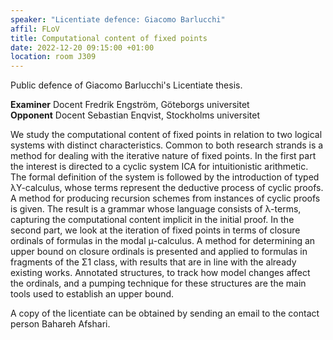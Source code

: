 ```yaml
---
speaker: "Licentiate defence: Giacomo Barlucchi"
affil: FLoV
title: Computational content of fixed points
date: 2022-12-20 09:15:00 +01:00
location: room J309
---
```

Public defence of Giacomo Barlucchi's Licentiate thesis.

**Examiner** Docent Fredrik Engström, Göteborgs universitet<br/>
**Opponent** Docent Sebastian Enqvist, Stockholms universitet
<!--more-->

We study the computational content of fixed points in relation to two logical systems with distinct characteristics.
Common to both research strands is a method for dealing with the iterative nature of fixed points.
In the first part the interest is directed to a cyclic system ICA for intuitionistic arithmetic.
The formal definition of the system is followed by the introduction of typed λY-calculus, whose terms represent the deductive process of cyclic proofs.
A method for producing recursion schemes from instances of cyclic proofs is given.
The result is a grammar whose language consists of λ-terms, capturing the computational content implicit in the initial proof.
In the second part, we look at the iteration of fixed points in terms of closure ordinals of formulas in the modal μ-calculus.
A method for determining an upper bound on closure ordinals is presented and applied to formulas in fragments of the Σ1 class, with results that are in line with the already existing works.
Annotated structures, to track how model changes affect the ordinals, and a pumping technique for these structures are the main tools used to establish an upper bound.

A copy of the licentiate can be obtained by sending an email to the contact person Bahareh Afshari.
